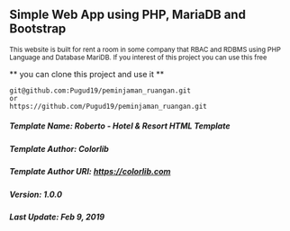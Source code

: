 ## Simple Web App using PHP, MariaDB and Bootstrap 

<sub>This website is built for rent a room in some company that RBAC and RDBMS using PHP Language and Database MariDB. If you interest of this project you can use this free</sub>

** you can clone this project and use it **
```
git@github.com:Pugud19/peminjaman_ruangan.git
or
https://github.com/Pugud19/peminjaman_ruangan.git
```

##### Template Name: Roberto - Hotel & Resort HTML Template
##### Template Author: Colorlib
##### Template Author URI: https://colorlib.com
##### Version: 1.0.0
##### Last Update: Feb 9, 2019



